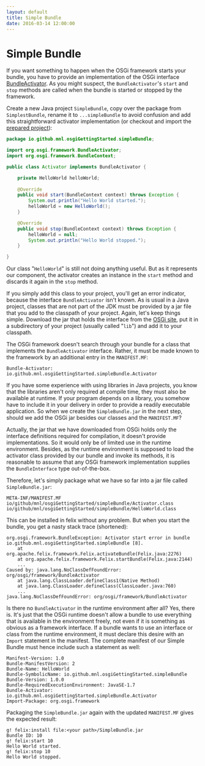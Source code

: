 ```yaml
---
layout: default
title: Simple Bundle
date: 2016-03-14 12:00:00
---
```


# Simple Bundle

If you want something to happen when the OSGi framework starts your bundle, you have to provide an implementation of the OSGi interface [BundleActivator](https://osgi.org/javadoc/r6/core/index.html?org/osgi/framework/BundleActivator.html). As you might suspect, the `BundleActivator`'s `start` and `stop` methods are called when the bundle is started or stopped by the framework.

Create a new Java project `SimpleBundle`, copy over the package from `SimplestBundle`, rename it to `...simpleBundle` to avoid confusion and add this straightforward activator implementation (or checkout and import the [prepared project](https://github.com/mnlipp/osgi-getting-started/tree/master/SimpleBundle)):

```java
package io.github.mnl.osgiGettingStarted.simpleBundle;

import org.osgi.framework.BundleActivator;
import org.osgi.framework.BundleContext;

public class Activator implements BundleActivator {

	private HelloWorld helloWorld;
	
	@Override
	public void start(BundleContext context) throws Exception {
		System.out.println("Hello World started.");
		helloWorld = new HelloWorld();
	}

	@Override
	public void stop(BundleContext context) throws Exception {
		helloWorld = null;
		System.out.println("Hello World stopped.");
	}

}
```

Our class "`HelloWorld`" is still not doing anything useful. But as it represents our component, the activator creates an instance in the `start` method and discards it again in the `stop` method.

If you simply add this class to your project, you'll get an error indicator, because the interface `BundleActivator` isn't known. As is usual in a Java project, classes that are not part of the JDK must be provided by a jar file that you add to the classpath of your project. Again, let's keep things simple. Download the jar that holds the interface from the [OSGi site](https://www.osgi.org/developer/downloads/), put it in a subdirectory of your project (usually called "`lib`") and add it to your classpath.

The OSGi framework doesn't search through your bundle for a class that implements the `BundleActivator` interface. Rather, it must be made known to the framework by an additional entry in the `MANIFEST.MF`:

```properties
Bundle-Activator: io.github.mnl.osgiGettingStarted.simpleBundle.Activator
```

If you have some experience with using libraries in Java projects, you know that the libraries aren't only required at compile time, they must also be available at runtime. If your program depends on a library, you somehow have to include it in your delivery in order to provide a readily executable application. So when we create the `SimpleBundle.jar` in the next step, should we add the OSGi jar besides our classes and the `MANIFEST.MF`?

Actually, the jar that we have downloaded from OSGi holds only the interface definitions required for compilation, it doesn't provide implementations. So it would only be of limited use in the runtime environment. Besides, as the runtime environment is supposed to load the activator class provided by our bundle and invoke its methods, it is reasonable to assume that any OSGi framework implementation supplies the `BundleInterface` type out-of-the-box.

Therefore, let's simply package what we have so far into a jar file called `SimpleBundle.jar`:

```
META-INF/MANIFEST.MF
io/github/mnl/osgiGettingStarted/simpleBundle/Activator.class
io/github/mnl/osgiGettingStarted/simpleBundle/HelloWorld.class
```

This can be installed in felix without any problem. But when you start the bundle, you get a nasty stack trace (shortened):

```
org.osgi.framework.BundleException: Activator start error in bundle io.github.mnl.osgiGettingStarted.simpleBundle [8].
	at org.apache.felix.framework.Felix.activateBundle(Felix.java:2276)
	at org.apache.felix.framework.Felix.startBundle(Felix.java:2144)
	...
Caused by: java.lang.NoClassDefFoundError: org/osgi/framework/BundleActivator
	at java.lang.ClassLoader.defineClass1(Native Method)
	at java.lang.ClassLoader.defineClass(ClassLoader.java:760)
	...
java.lang.NoClassDefFoundError: org/osgi/framework/BundleActivator
```

Is there no `BundleActivator` in the runtime environment after all? Yes, there is. <a name="need-for-import"></a>It's just that the OSGi runtime doesn't allow a bundle to use everything that is available in the environment freely, not even if it is something as obvious as a framework interface. If a bundle wants to use an interface or class from the runtime environment, it must declare this desire with an `Import` statement in the manifest. The complete manifest of our Simple Bundle must hence include such a statement as well:

```properties
Manifest-Version: 1.0
Bundle-ManifestVersion: 2
Bundle-Name: HelloWorld
Bundle-SymbolicName: io.github.mnl.osgiGettingStarted.simpleBundle
Bundle-Version: 1.0.0
Bundle-RequiredExecutionEnvironment: JavaSE-1.7
Bundle-Activator: io.github.mnl.osgiGettingStarted.simpleBundle.Activator
Import-Package: org.osgi.framework
```

Packaging the `SimpleBundle.jar` again with the updated `MANIFEST.MF` gives the expected result:

```
g! felix:install file:<your path>/SimpleBundle.jar
Bundle ID: 10
g! felix:start 10
Hello World started.
g! felix:stop 10
Hello World stopped.
```

